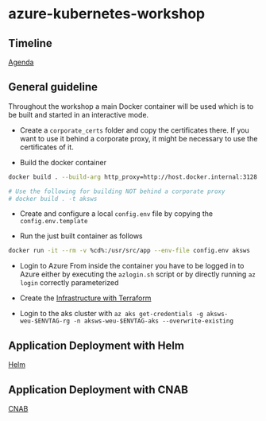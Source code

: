 # azure-kubernetes-workshop

## Timeline
[Agenda](Agenda.md)

## General guideline

Throughout the workshop a main Docker container will be used which is to be built and started in an interactive mode.

* Create a `corporate_certs` folder and copy the certificates there. If you want to use it behind a corporate proxy, it might be necessary to use the certificates of it.

* Build the docker container
```bash
docker build . --build-arg http_proxy=http://host.docker.internal:3128 --build-arg https_proxy=http://host.docker.internal:3128 -t aksws

# Use the following for building NOT behind a corporate proxy
# docker build . -t aksws
```
* Create and configure a local `config.env` file by copying the `config.env.template`

* Run the just built container as follows
```bash
docker run -it --rm -v %cd%:/usr/src/app --env-file config.env aksws 
```

* Login to Azure
From inside the container you have to be logged in to Azure either by executing the `azlogin.sh` script or by directly running `az login` correctly parameterized 

* Create the [Infrastructure with Terraform](terraform/README.md)

* Login to the aks cluster with `az aks get-credentials -g aksws-weu-$ENVTAG-rg -n aksws-weu-$ENVTAG-aks --overwrite-existing`

## Application Deployment with Helm
[Helm](helm/README.md)

## Application Deployment with CNAB
[CNAB](cnab/README.md)